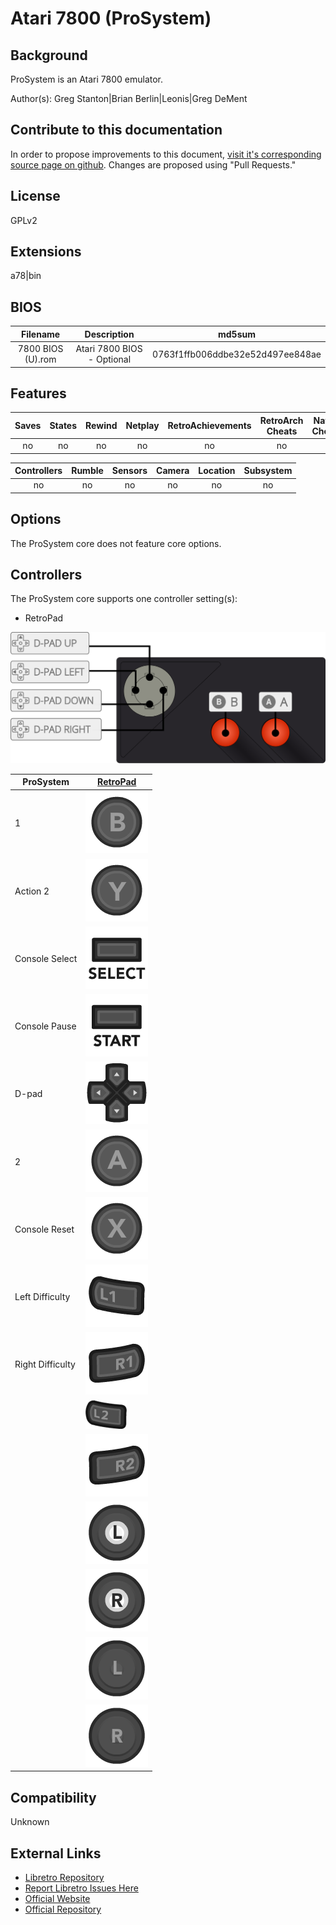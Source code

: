 # Atari 7800 (ProSystem)

## Background

ProSystem is an Atari 7800 emulator.

Author(s): Greg Stanton|Brian Berlin|Leonis|Greg DeMent

## Contribute to this documentation

In order to propose improvements to this document, [visit it's corresponding source page on github](https://github.com/libretro/docs/tree/master/docs/library/prosystem.md). Changes are proposed using "Pull Requests."

## License

GPLv2

## Extensions

a78|bin

## BIOS

|   Filename    |    Description     |              md5sum              |
|:-------------:|:------------------:|:--------------------------------:|
| 7800 BIOS (U).rom | Atari 7800 BIOS - Optional | 0763f1ffb006ddbe32e52d497ee848ae |

## Features

| Saves | States      | Rewind | Netplay | RetroAchievements | RetroArch Cheats | Native Cheats |
|:-----:|:-----------:|:------:|:-------:|:-----------------:|:----------------:|:-------------:|
|  no   |    no       |  no    |  no     |       no          |  no              | -             |

| Controllers     | Rumble | Sensors | Camera | Location | Subsystem     |
|:---------------:|:------:|:-------:|:------:|:--------:|:-------------:|
|      no         |  no    |   no    |  no    |   no     |      no       |

## Options

The ProSystem core does not feature core options.

## Controllers

The ProSystem core supports one controller setting(s):

* RetroPad

![prosystem_retropad](images/Controllers/prosystem_retropad.png)

| ProSystem        | [RetroPad](RetroPad)                                           |
|------------------|----------------------------------------------------------------|
| 1                | ![RetroPad_B](images/RetroPad/Retro_B_Round.png)               |
| Action 2         | ![RetroPad_Y](images/RetroPad/Retro_Y_Round.png)               |
| Console Select   | ![RetroPad_Select](images/RetroPad/Retro_Select.png)           |
| Console Pause    | ![RetroPad_Start](images/RetroPad/Retro_Start.png)             |
| D-pad            | ![RetroPad_Dpad](images/RetroPad/Retro_Dpad.png)               |
| 2                | ![RetroPad_A](images/RetroPad/Retro_A_Round.png)               |
| Console Reset    | ![RetroPad_X](images/RetroPad/Retro_X_Round.png)               |
| Left Difficulty  | ![RetroPad_L1](images/RetroPad/Retro_L1.png)                   |
| Right Difficulty | ![RetroPad_R1](images/RetroPad/Retro_R1.png)                   |
|                  | ![RetroPad_L2](images/RetroPad/Retro_L2_Temp.png)              |
|                  | ![RetroPad_R2](images/RetroPad/Retro_R2.png)                   |
|                  | ![RetroPad_L3](images/RetroPad/Retro_L3.png)                   |
|                  | ![RetroPad_R3](images/RetroPad/Retro_R3.png)                   |
|                  | ![RetroPad_Left_Stick](images/RetroPad/Retro_Left_Stick.png)   |
|                  | ![RetroPad_Right_Stick](images/RetroPad/Retro_Right_Stick.png) |

## Compatibility

Unknown

## External Links
 
* [Libretro Repository](https://github.com/libretro/prosystem-libretro)
* [Report Libretro Issues Here](https://github.com/libretro/libretro-meta)
* [Official Website](http://gstanton.github.io/ProSystem1_3/)
* [Official Repository](https://github.com/gstanton/ProSystem1_3) 
